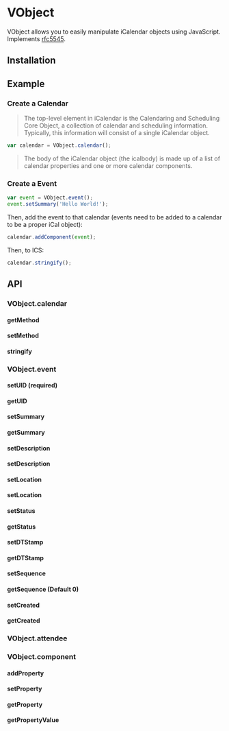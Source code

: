 VObject
=====

VObject allows you to easily manipulate iCalendar objects using JavaScript. Implements [rfc5545](http://tools.ietf.org/html/rfc5545).

Installation
---

Example
---

### Create a Calendar

> The top-level element in iCalendar is the Calendaring and Scheduling Core Object, a collection of calendar and scheduling information. Typically, this information will consist of a single iCalendar object.


```js
var calendar = VObject.calendar();
```

> The body of the iCalendar object (the icalbody) is made up of a list of calendar properties and one or more calendar components.

### Create a Event

```js
var event = VObject.event();
event.setSummary('Hello World!');
```

Then, add the event to that calendar (events need to be added to a calendar to be a proper iCal object):

```js
calendar.addComponent(event);
```

Then, to ICS:

```js
calendar.stringify();
```

API
---

### VObject.calendar

#### getMethod
#### setMethod
#### stringify

### VObject.event

#### setUID (required)
#### getUID
#### setSummary
#### getSummary
#### setDescription
#### setDescription
#### setLocation
#### setLocation
#### setStatus
#### getStatus
#### setDTStamp
#### getDTStamp
#### setSequence
#### getSequence (Default 0)
#### setCreated
#### getCreated

### VObject.attendee



### VObject.component
#### addProperty
#### setProperty
#### getProperty
#### getPropertyValue